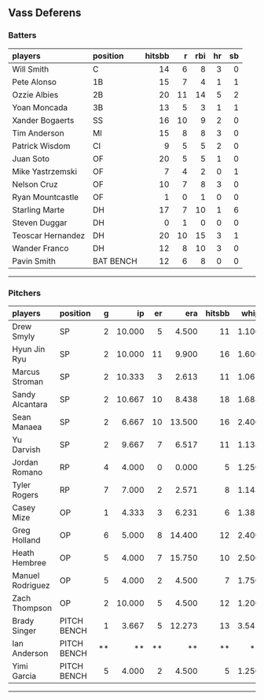 ## Vass Deferens

### Batters

 
|players           |position  | hitsbb|  r| rbi| hr| sb| 
|:-----------------|:---------|------:|--:|---:|--:|--:| 
|Will Smith        |C         |     14|  6|   8|  3|  0| 
|Pete Alonso       |1B        |     15|  7|   4|  1|  1| 
|Ozzie Albies      |2B        |     20| 11|  14|  5|  2| 
|Yoan Moncada      |3B        |     13|  5|   3|  1|  1| 
|Xander Bogaerts   |SS        |     16| 10|   9|  2|  0| 
|Tim Anderson      |MI        |     15|  8|   8|  3|  0| 
|Patrick Wisdom    |CI        |      9|  5|   5|  2|  0| 
|Juan Soto         |OF        |     20|  5|   5|  1|  0| 
|Mike Yastrzemski  |OF        |      7|  4|   2|  0|  1| 
|Nelson Cruz       |OF        |     10|  7|   8|  3|  0| 
|Ryan Mountcastle  |OF        |      1|  0|   1|  0|  0| 
|Starling Marte    |DH        |     17|  7|  10|  1|  6| 
|Steven Duggar     |DH        |      0|  1|   0|  0|  0| 
|Teoscar Hernandez |DH        |     20| 10|  15|  3|  1| 
|Wander Franco     |DH        |     12|  8|  10|  3|  0| 
|Pavin Smith       |BAT BENCH |     12|  6|   8|  0|  0| 


* * *

### Pitchers

 
|players          |position    |  g|     ip| er|    era| hitsbb|  whip| so|  w| sv| 
|:----------------|:-----------|--:|------:|--:|------:|------:|-----:|--:|--:|--:| 
|Drew Smyly       |SP          |  2| 10.000|  5|  4.500|     11| 1.100| 11|  1|  0| 
|Hyun Jin Ryu     |SP          |  2| 10.000| 11|  9.900|     16| 1.600|  4|  0|  0| 
|Marcus Stroman   |SP          |  2| 10.333|  3|  2.613|     11| 1.065| 13|  1|  0| 
|Sandy Alcantara  |SP          |  2| 10.667| 10|  8.438|     18| 1.688|  8|  1|  0| 
|Sean Manaea      |SP          |  2|  6.667| 10| 13.500|     16| 2.400|  7|  0|  0| 
|Yu Darvish       |SP          |  2|  9.667|  7|  6.517|     11| 1.138| 16|  0|  0| 
|Jordan Romano    |RP          |  4|  4.000|  0|  0.000|      5| 1.250|  8|  1|  1| 
|Tyler Rogers     |RP          |  7|  7.000|  2|  2.571|      8| 1.143|  3|  1|  0| 
|Casey Mize       |OP          |  1|  4.333|  3|  6.231|      6| 1.385|  4|  0|  0| 
|Greg Holland     |OP          |  6|  5.000|  8| 14.400|     12| 2.400|  3|  0|  0| 
|Heath Hembree    |OP          |  5|  4.000|  7| 15.750|     10| 2.500|  5|  0|  0| 
|Manuel Rodriguez |OP          |  5|  4.000|  2|  4.500|      7| 1.750|  4|  0|  0| 
|Zach Thompson    |OP          |  2| 10.000|  5|  4.500|     12| 1.200|  5|  0|  0| 
|Brady Singer     |PITCH BENCH |  1|  3.667|  5| 12.273|     13| 3.545|  2|  0|  0| 
|Ian Anderson     |PITCH BENCH | **|     **| **|     **|     **|    **| **| **| **| 
|Yimi Garcia      |PITCH BENCH |  5|  4.000|  2|  4.500|      5| 1.250|  7|  0|  0| 


* * *


